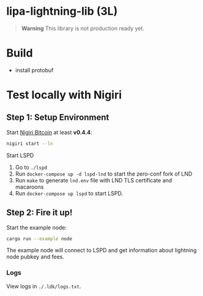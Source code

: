 # lipa-lightning-lib (3L)

> **Warning**
> This library is not production ready yet.

# Build

 - install protobuf

# Test locally with Nigiri

## Step 1: Setup Environment
Start [Nigiri Bitcoin](https://github.com/vulpemventures/nigiri)
at least **v0.4.4**:
```sh
nigiri start --ln
```

Start LSPD
 1. Go to `./lspd`
 2. Run `docker-compose up -d lspd-lnd` to start the zero-conf fork of LND
 3. Run `make` to generate `lnd.env` file with LND TLS certificate and macaroons
 3. Run `docker-compose up lspd` to start LSPD.

## Step 2: Fire it up!
Start the example node:
```sh
cargo run --example node
```

The example node will connect to LSPD and get information about lightning node
pubkey and fees.

### Logs
View logs in `./.ldk/logs.txt`.
